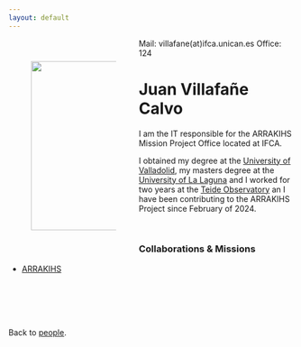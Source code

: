 ```yaml
---
layout: default
---
```




<p style="float: left; width: 30%; margin:40px"><img src="{{site.url}}/assets/imgs/People/villafanej.jpg" style="width:224px;height:300px;">

Mail: villafane(at)ifca.unican.es
Office: 124

# Juan Villafañe Calvo

I am the IT responsible for the ARRAKIHS Mission Project Office located at IFCA.

I obtained my degree at the [University of Valladolid](https://www.uva.es/export/sites/uva/), my masters degree at the [University of La Laguna](https://www.ull.es/) and I worked for two years at the [Teide Observatory](https://www.iac.es/es/observatorios-de-canarias/observatorio-del-teide) an I have been contributing to the ARRAKIHS Project since February of 2024.

<br>

### Collaborations & Missions

- [ARRAKIHS](https://www.arrakihs-mission.eu/)


<br>
<br>
<br>
<br>

Back to [people]({{site.url}}/people).
